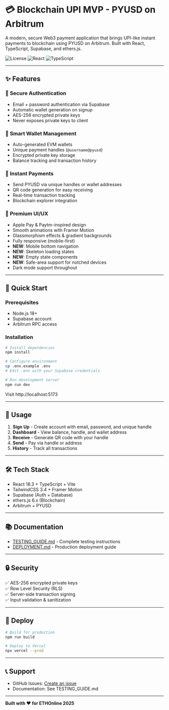 # 💳 Blockchain UPI MVP - PYUSD on Arbitrum

A modern, secure Web3 payment application that brings UPI-like instant payments to blockchain using PYUSD on Arbitrum. Built with React, TypeScript, Supabase, and ethers.js.

![License](https://img.shields.io/badge/license-MIT-blue.svg)
![React](https://img.shields.io/badge/React-18.3-61DAFB.svg)
![TypeScript](https://img.shields.io/badge/TypeScript-5.0-3178C6.svg)

---

## ✨ Features

### 🔐 **Secure Authentication**
- Email + password authentication via Supabase
- Automatic wallet generation on signup
- AES-256 encrypted private keys
- Never exposes private keys to client

### 💼 **Smart Wallet Management**
- Auto-generated EVM wallets
- Unique payment handles (`@username@pyusd`)
- Encrypted private key storage
- Balance tracking and transaction history

### 💸 **Instant Payments**
- Send PYUSD via unique handles or wallet addresses
- QR code generation for easy receiving
- Real-time transaction tracking
- Blockchain explorer integration

### 🎨 **Premium UI/UX**
- Apple Pay & Paytm-inspired design
- Smooth animations with Framer Motion
- Glassmorphism effects & gradient backgrounds
- Fully responsive (mobile-first)
- **NEW**: Mobile bottom navigation
- **NEW**: Skeleton loading states
- **NEW**: Empty state components
- **NEW**: Safe-area support for notched devices
- Dark mode support throughout

---

## 🚀 Quick Start

### Prerequisites

- Node.js 18+
- Supabase account
- Arbitrum RPC access

### Installation

```bash
# Install dependencies
npm install

# Configure environment
cp .env.example .env
# Edit .env with your Supabase credentials

# Run development server
npm run dev
```

Visit http://localhost:5173

---

## 📖 Usage

1. **Sign Up** - Create account with email, password, and unique handle
2. **Dashboard** - View balance, handle, and wallet address
3. **Receive** - Generate QR code with your handle
4. **Send** - Pay via handle or address
5. **History** - Track all transactions

---

## 🛠️ Tech Stack

- React 18.3 + TypeScript + Vite
- TailwindCSS 3.4 + Framer Motion
- Supabase (Auth + Database)
- ethers.js 6.x (Blockchain)
- Arbitrum + PYUSD

---

## 📚 Documentation

- [TESTING_GUIDE.md](./TESTING_GUIDE.md) - Complete testing instructions
- [DEPLOYMENT.md](./DEPLOYMENT.md) - Production deployment guide

---

## 🔒 Security

✅ AES-256 encrypted private keys  
✅ Row Level Security (RLS)  
✅ Server-side transaction signing  
✅ Input validation & sanitization  

---

## 🚀 Deploy

```bash
# Build for production
npm run build

# Deploy to Vercel
npx vercel --prod
```

---

## 📞 Support

- GitHub Issues: [Create an issue](https://github.com/coderhormaz/ETHOnline_2025/issues)
- Documentation: See TESTING_GUIDE.md

---

**Built with ❤️ for ETHOnline 2025**
